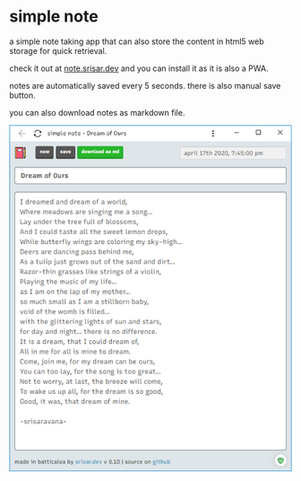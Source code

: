 # simple note
a simple note taking app that can also store the content in html5 web storage for quick retrieval.

check it out at [note.srisar.dev][https://note.srisar.dev] and you can install it as it is also a PWA.

notes are automatically saved every 5 seconds. there is also manual save button. 

you can also download notes as markdown file.

![main screenshot](https://raw.githubusercontent.com/srisar/simple_note/master/images/github/window.png)

[https://note.srisar.dev]: https://note.srisar.dev/